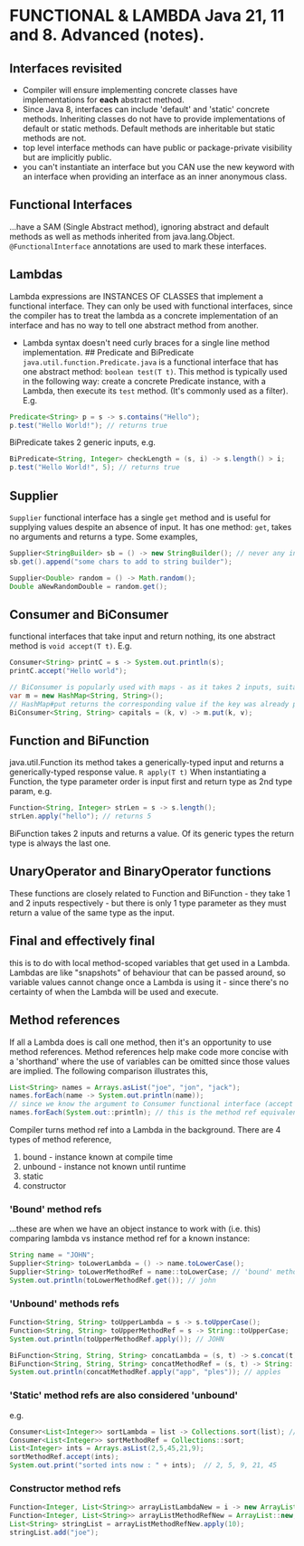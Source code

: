 # FUNCTIONAL & LAMBDA Java 21, 11 and 8.  Advanced (notes). 

## Interfaces revisited
* Compiler will ensure implementing concrete classes have implementations for __each__ abstract method.
* Since Java 8, interfaces can include 'default' and 'static' concrete methods.  Inheriting classes do not have to provide implementations of default or static methods.  Default methods are inheritable but static methods are not. 
* top level interface methods can have public or package-private visibility but are implicitly public.
* you can't instantiate an interface but you CAN use the new keyword with an interface when providing an interface as an inner anonymous class.
## Functional Interfaces
...have a SAM (Single Abstract method), ignoring abstract and default methods as well as methods inherited from java.lang.Object.
`@FunctionalInterface` annotations are used to mark these interfaces.
## Lambdas
Lambda expressions are INSTANCES OF CLASSES that implement a functional interface.  They can only be used with functional interfaces, since the compiler has to treat the lambda as a concrete implementation of an interface and has no way to tell one abstract method from another.
* Lambda syntax doesn't need curly braces for a single line method implementation.
## Predicate and BiPredicate
`java.util.function.Predicate.java` is a functional interface that has one abstract method: `boolean test(T t)`. This method is typically used in the following way: create a concrete Predicate instance, with a Lambda, then execute its `test` method.  (It's commonly used as a filter). E.g.
```java
Predicate<String> p = s -> s.contains("Hello");
p.test("Hello World!"); // returns true
```
BiPredicate takes 2 generic inputs, e.g.
```java
BiPredicate<String, Integer> checkLength = (s, i) -> s.length() > i;
p.test("Hello World!", 5); // returns true
```
## Supplier
`Supplier` functional interface has a single `get` method and is useful for supplying values despite an absence of input.
It has one method: `get`, takes no arguments and returns a type.
Some examples,
```java
Supplier<StringBuilder> sb = () -> new StringBuilder(); // never any input args
sb.get().append("some chars to add to string builder");

Supplier<Double> random = () -> Math.random();
Double aNewRandomDouble = random.get();
```
## Consumer and BiConsumer
functional interfaces that take input and return nothing, its one abstract method is `void accept(T t)`. E.g.
```java
Consumer<String> printC = s -> System.out.println(s);
printC.accept("Hello world");

// BiConsumer is popularly used with maps - as it takes 2 inputs, suitable for use as a key-value pair.
var m = new HashMap<String, String>();
// HashMap#put returns the corresponding value if the key was already present in the map, or null if not, but the return value is simply discarded by the Lambda since it has a void return type.
BiConsumer<String, String> capitals = (k, v) -> m.put(k, v);
```
## Function and BiFunction
java.util.Function its method takes a generically-typed input and returns a generically-typed response value.  `R apply(T t)`
When instantiating a Function, the type parameter order is input first and return type as 2nd type param, e.g.
```java
Function<String, Integer> strLen = s -> s.length();
strLen.apply("hello"); // returns 5
```
BiFunction takes 2 inputs and returns a value.  Of its generic types the return type is always the last one.
## UnaryOperator and BinaryOperator functions
These functions are closely related to Function and BiFunction - they take 1 and 2 inputs respectively - but there is only 1 type parameter as they must return a value of the same type as the input.  
## Final and effectively final
this is to do with local method-scoped variables that get used in a Lambda.  Lambdas are like "snapshots" of behaviour that can be passed around, so variable values cannot change once a Lambda is using it - since there's no certainty of when the Lambda will be used and execute.
## Method references
If all a Lambda does is call one method, then it's an opportunity to use method references.
Method references help make code more concise with a 'shorthand' where the use of variables can be omitted since those values are implied.  The following comparison illustrates this,
```java
List<String> names = Arrays.asList("joe", "jon", "jack");
names.forEach(name -> System.out.println(name));
// since we know the argument to Consumer functional interface (accept method) is the name variable, we can omit it.
names.forEach(System.out::println); // this is the method ref equivalent. Note! no method parentheses used in the syntax of method refs!
```
Compiler turns method ref into a Lambda in the background.
There are 4 types of method reference,
1. bound - instance known at compile time
1. unbound - instance not known until runtime
1. static
1. constructor
### 'Bound' method refs
...these are when we have an object instance to work with (i.e. this)
comparing lambda vs instance method ref for a known instance:
```java
String name = "JOHN";
Supplier<String> toLowerLambda = () -> name.toLowerCase(); 
Supplier<String> toLowerMethodRef = name::toLowerCase; // 'bound' method ref. Note! no method parentheses used in the syntax of method refs!
System.out.println(toLowerMethodRef.get()); // john
```
### 'Unbound' methods refs
```java
Function<String, String> toUpperLambda = s -> s.toUpperCase(); 
Function<String, String> toUpperMethodRef = s -> String::toUpperCase; 
System.out.println(toUpperMethodRef.apply()); // JOHN

BiFunction<String, String, String> concatLambda = (s, t) -> s.concat(t); // last generic param type is the return type, first 2 are types of args to the bi function 
BiFunction<String, String, String> concatMethodRef = (s, t) -> String::concat; 
System.out.println(concatMethodRef.apply("app", "ples")); // apples
```
### 'Static' method refs are also considered 'unbound'
e.g.
```java
Consumer<List<Integer>> sortLambda = list -> Collections.sort(list); // the list variable is redundant here and could be replaced with a method ref
Consumer<List<Integer>> sortMethodRef = Collections::sort; 
List<Integer> ints = Arrays.asList(2,5,45,21,9);
sortMethodRef.accept(ints);
System.out.print("sorted ints now : " + ints);  // 2, 5, 9, 21, 45
```
### Constructor method refs
```java
Function<Integer, List<String>> arrayListLambdaNew = i -> new ArrayList(i);
Function<Integer, List<String>> arrayListMethodRefNew = ArrayList::new;
List<String> stringList = arrayListMethodRefNew.apply(10);
stringList.add("joe");
```

